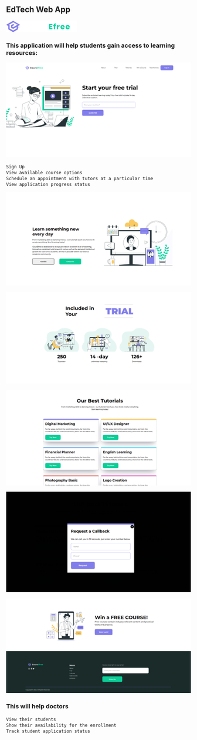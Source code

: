 ## EdTech Web App

![user-form](readmeimages/footer.png)

### This application will help students gain access to learning resources:

![user-form](readmeimages/home.png)

    Sign Up
    View available course options
    Schedule an appointment with tutors at a particular time
    View application progress status

![user-form](readmeimages/about.png)

![user-form](readmeimages/trial.png)

![user-form](readmeimages/tutorial.png)

![user-form](readmeimages/modal.png)

![user-form](readmeimages/footer1.png)

### This will help doctors

    View their students
    Show their availability for the enrollment
    Track student application status
